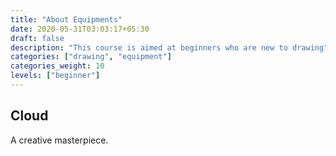 ```yaml
---
title: "About Equipments"
date: 2020-05-31T03:03:17+05:30
draft: false
description: "This course is aimed at beginners who are new to drawing"
categories: ["drawing", "equipment"]
categories_weight: 10
levels: ["beginner"]
---
```


## Cloud

A creative masterpiece.